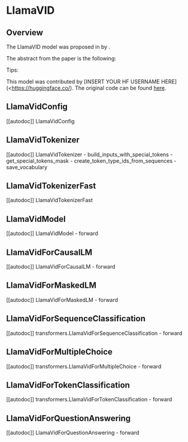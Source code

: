 <!--Copyright 2022 The HuggingFace Team. All rights reserved.

Licensed under the Apache License, Version 2.0 (the "License"); you may not use this file except in compliance with
the License. You may obtain a copy of the License at

http://www.apache.org/licenses/LICENSE-2.0

Unless required by applicable law or agreed to in writing, software distributed under the License is distributed on
an "AS IS" BASIS, WITHOUT WARRANTIES OR CONDITIONS OF ANY KIND, either express or implied. See the License for the
specific language governing permissions and limitations under the License.
-->

# LlamaVID

## Overview

The LlamaVID model was proposed in [<INSERT PAPER NAME HERE>](<INSERT PAPER LINK HERE>)  by <INSERT AUTHORS HERE>. <INSERT SHORT SUMMARY HERE>

The abstract from the paper is the following:

*<INSERT PAPER ABSTRACT HERE>*

Tips:

<INSERT TIPS ABOUT MODEL HERE>

This model was contributed by [INSERT YOUR HF USERNAME HERE](<https://huggingface.co/<INSERT YOUR HF USERNAME HERE>). The original code can be found [here](<INSERT LINK TO GITHUB REPO HERE>).

## LlamaVidConfig

[[autodoc]] LlamaVidConfig


## LlamaVidTokenizer

[[autodoc]] LlamaVidTokenizer
    - build_inputs_with_special_tokens
    - get_special_tokens_mask
    - create_token_type_ids_from_sequences
    - save_vocabulary


## LlamaVidTokenizerFast

[[autodoc]] LlamaVidTokenizerFast


## LlamaVidModel

[[autodoc]] LlamaVidModel
    - forward


## LlamaVidForCausalLM

[[autodoc]] LlamaVidForCausalLM
    - forward


## LlamaVidForMaskedLM

[[autodoc]] LlamaVidForMaskedLM
    - forward


## LlamaVidForSequenceClassification

[[autodoc]] transformers.LlamaVidForSequenceClassification
    - forward

## LlamaVidForMultipleChoice

[[autodoc]] transformers.LlamaVidForMultipleChoice
    - forward


## LlamaVidForTokenClassification

[[autodoc]] transformers.LlamaVidForTokenClassification
    - forward


## LlamaVidForQuestionAnswering

[[autodoc]] LlamaVidForQuestionAnswering
    - forward